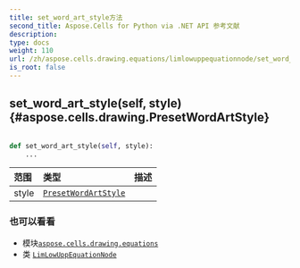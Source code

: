 ```yaml
---
title: set_word_art_style方法
second_title: Aspose.Cells for Python via .NET API 参考文献
description:
type: docs
weight: 110
url: /zh/aspose.cells.drawing.equations/limlowuppequationnode/set_word_art_style/
is_root: false
---
```

##  set_word_art_style(self, style) {#aspose.cells.drawing.PresetWordArtStyle}




```python

def set_word_art_style(self, style):
    ...
```


|范围|类型|描述|
| :- | :- | :- |
| style | [`PresetWordArtStyle`](/cells/python-net/zh/aspose.cells.drawing/presetwordartstyle) |  |



### 也可以看看
* 模块[`aspose.cells.drawing.equations`](../../)
* 类 [`LimLowUppEquationNode`](/cells/python-net/zh/aspose.cells.drawing.equations/limlowuppequationnode)
